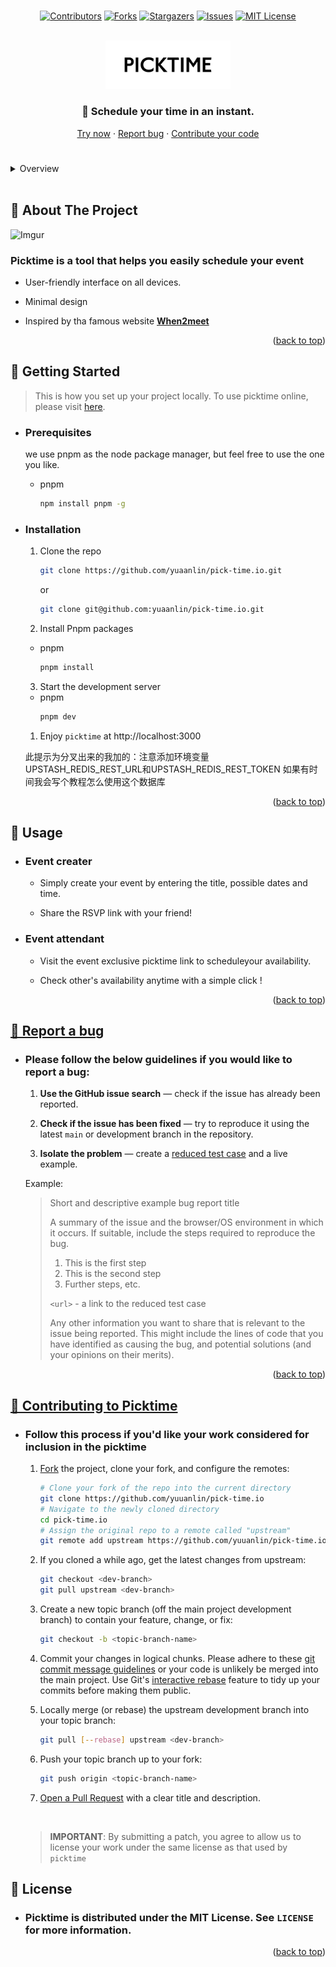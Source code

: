 
<div id="top"></div>

<!-- PROJECT LOGO -->
<br />
<div align="center">

[![Contributors][contributors-shield]][contributors-url]
[![Forks][forks-shield]][forks-url]
[![Stargazers][stars-shield]][stars-url]
[![Issues][issues-shield]][issues-url]
[![MIT License][license-shield]][license-url]

<!-- PROJECT LOGO -->
<br />
<div align="center">
  <a href="https://github.com/yuaanlin/pick-time.io">
    <img src="./public/picktime.png" alt="Logo" width='200px'>
  </a>

 <p align="center">
  <h3>📝 Schedule your time in an instant.</h3>
    <a href="https://pick-time.io">Try now</a>
    ·
    <a href="#bug">Report bug</a>
    ·
    <a href="#pr">Contribute your code</a>
  </p>
</div>

<h1></h1>

<!-- TABLE OF CONTENTS -->
<details align='left'>
  <summary>Overview</summary>
  <ol>
    <li>
      <a href="#about">About The Project</a>
    </li>
    <li>
      <a href="#getting-started">Getting Started</a>
      <ul>
        <li><a href="#prerequisites">Prerequisites</a></li>
        <li><a href="#installation">Installation</a></li>
      </ul>
    </li>
    <li><a href="#usage">Usage</a></li>
    <li><a href="#bug">Report a bug</a></li>
    <li><a href="#pr">Contributing to Picktime</a></li>
    <li><a href="#license">License</a></li>
    
  </ol>
</details>

<br/>

<!-- ABOUT THE PROJECT -->
<div align='left'>

<a id="about"></a>
## 📌 About The Project

![Imgur](https://imgur.com/40pUwTq.png)

  ### Picktime is a tool that helps you easily schedule your event

- User-friendly interface on all devices.
  
- Minimal design
  
- Inspired by tha famous website [**When2meet**](https://www.when2meet.com)

<p align="right">(<a href="#top">back to top</a>)</p>


<a id="getting-started"></a>
## 📌 Getting Started

> This is how you set up your project locally. To use picktime online, please visit [here](https://www.pick-time.io).

- ### Prerequisites

  we use pnpm as the node package manager, but feel free to use the one you like.
  - pnpm
    ```sh
    npm install pnpm -g
    ```

- ### Installation

  1. Clone the repo
     ```sh
     git clone https://github.com/yuaanlin/pick-time.io.git
     ```
     or

     ```sh
     git clone git@github.com:yuaanlin/pick-time.io.git
     ```
    
  2. Install Pnpm packages

  - pnpm
    ```sh
    pnpm install
    ```

  3. Start the development server

  - pnpm
    ```sh
    pnpm dev
    ```

  1. Enjoy `picktime` at http://localhost:3000
 
  此提示为分叉出来的我加的：注意添加环境变量UPSTASH_REDIS_REST_URL和UPSTASH_REDIS_REST_TOKEN
  如果有时间我会写个教程怎么使用这个数据库

<p align="right">(<a href="#top">back to top</a>)</p>

<!-- USAGE EXAMPLES -->
<a id="usage"></a>
## 📌 Usage
- ### Event creater
  -  Simply create your event by entering the title, possible dates and time.
  
  -  Share the RSVP link with your friend!
  
- ### Event attendant
  - Visit the event exclusive picktime link to scheduleyour availability.
  
  - Check other's availability anytime with a simple click !
  

<p align="right">(<a href="#top">back to top</a>)</p>


<!-- Bug-Report -->

<a id="bug"></a>
 ## [📌 Report a bug](https://github.com/yuaanlin/pick-time.io/issues)

- ### Please follow the below guidelines if you would like to report a bug:

  1. **Use the GitHub issue search** &mdash; check if the issue has already been
     reported.

  2. **Check if the issue has been fixed** &mdash; try to reproduce it using the
     latest `main` or development branch in the repository.

  3. **Isolate the problem** &mdash; create a [reduced test
     case](http://css-tricks.com/reduced-test-cases/) and a live example.


  Example:

  > Short and descriptive example bug report title
  >
  > A summary of the issue and the browser/OS environment in which it occurs. If
  > suitable, include the steps required to reproduce the bug.
  >
  > 1. This is the first step
  > 2. This is the second step
  > 3. Further steps, etc.
  >
  > `<url>` - a link to the reduced test case
  >
  > Any other information you want to share that is relevant to the issue being
  > reported. This might include the lines of code that you have identified as
  > causing the bug, and potential solutions (and your opinions on their
  > merits).

  
 <p align="right">(<a href="#top">back to top</a>)</p>

<!-- Contribute to the project -->
  
<a id="pr"></a>
## [📌 Contributing to Picktime](https://github.com/yuaanlin/pick-time.io/pulls)

-  ### Follow this process if you'd like your work considered for inclusion in the picktime

   1. [Fork](http://help.github.com/fork-a-repo/) the project, clone your fork,
      and configure the remotes:

      ```bash
      # Clone your fork of the repo into the current directory
      git clone https://github.com/yuuanlin/pick-time.io
      # Navigate to the newly cloned directory
      cd pick-time.io
      # Assign the original repo to a remote called "upstream"
      git remote add upstream https://github.com/yuuanlin/pick-time.io
      ```

   2. If you cloned a while ago, get the latest changes from upstream:

      ```bash
      git checkout <dev-branch>
      git pull upstream <dev-branch>
      ```

   3. Create a new topic branch (off the main project development branch) to
      contain your feature, change, or fix:

      ```bash
      git checkout -b <topic-branch-name>
      ```

   4. Commit your changes in logical chunks. Please adhere to these [git commit
      message guidelines](http://tbaggery.com/2008/04/19/a-note-about-git-commit-messages.html)
      or your code is unlikely be merged into the main project. Use Git's
      [interactive rebase](https://help.github.com/articles/interactive-rebase)
      feature to tidy up your commits before making them public.

   5. Locally merge (or rebase) the upstream development branch into your topic branch:

      ```bash
      git pull [--rebase] upstream <dev-branch>
      ```

   6. Push your topic branch up to your fork:

      ```bash
      git push origin <topic-branch-name>
      ```

   7. [Open a Pull Request](https://help.github.com/articles/using-pull-requests/)
       with a clear title and description.

    <br/>

    >  **IMPORTANT**: By submitting a patch, you agree to allow us to license your work under the same license as that used by `picktime`


  <!-- LICENSE-->
<a id="license"></a>
## 📌 License

- ### Picktime is distributed under the MIT License. See `LICENSE` for more information.

</div>

<p align="right">(<a href="#top">back to top</a>)</p>

<!-- MARKDOWN LINKS & IMAGES -->
<!-- https://www.markdownguide.org/basic-syntax/#reference-style-links -->

[contributors-shield]: https://img.shields.io/github/contributors/yuaanlin/pick-time.io.svg?style=for-the-badge
[contributors-url]: https://github.com/yuaanlin/pick-time.io/graphs/contributors
[forks-shield]: https://img.shields.io/github/forks/yuaanlin/pick-time.io.svg?style=for-the-badge
[forks-url]: https://github.com/yuaanlin/pick-time.io/network/members
[stars-shield]: https://img.shields.io/github/stars/yuaanlin/pick-time.io.svg?style=for-the-badge
[stars-url]: https://github.com/yuaanlin/pick-time.io/stargazers
[issues-shield]: https://img.shields.io/github/issues/yuaanlin/pick-time.io.svg?style=for-the-badge
[issues-url]: https://github.com/yuaanlin/pick-time.io/issues
[license-shield]: https://img.shields.io/github/license/yuaanlin/pick-time.io?label=license&style=for-the-badge
[license-url]: https://github.com/yuaanlin/pick-time.io/blob/main/LICENSE
